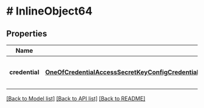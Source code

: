 # # InlineObject64

## Properties

Name | Type | Description | Notes
------------ | ------------- | ------------- | -------------
**credential** | [**OneOfCredentialAccessSecretKeyConfigCredentialClientIDSecretConfigCredentialEmailPrivateKeyConfigCredentialTenantUsernameKeypairConfigCredentialUsernameAPIKeyConfigCredentialUsernameKeypairConfigCredentialUsernamePasswordConfigCredentialUsernamePasswordKeypairConfigCredentialOauth2Config**](OneOfCredentialAccessSecretKeyConfigCredentialClientIDSecretConfigCredentialEmailPrivateKeyConfigCredentialTenantUsernameKeypairConfigCredentialUsernameAPIKeyConfigCredentialUsernameKeypairConfigCredentialUsernamePasswordConfigCredentialUsernamePasswordKeypairConfigCredentialOauth2Config.md) | Payload for creating a new credential |

[[Back to Model list]](../../README.md#models) [[Back to API list]](../../README.md#endpoints) [[Back to README]](../../README.md)
